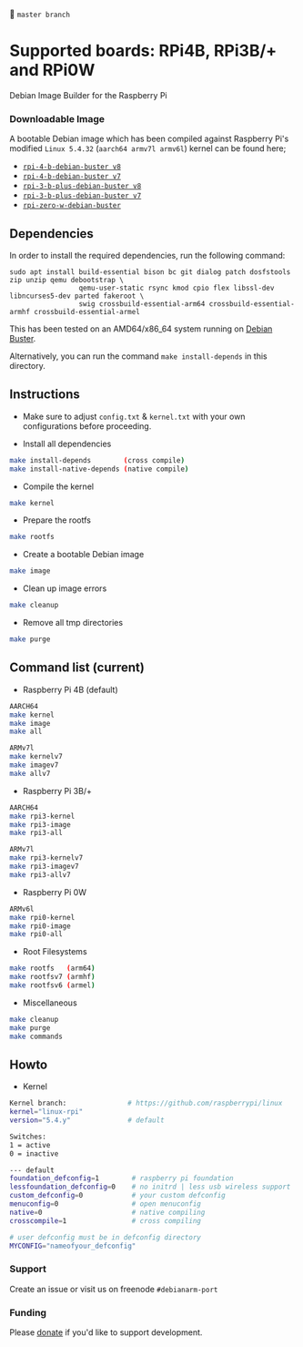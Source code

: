 
&#x1F538; `master branch`

# Supported boards: RPi4B, RPi3B/+ and RPi0W

Debian Image Builder for the Raspberry Pi 

### Downloadable Image

A bootable Debian image which has been compiled against Raspberry Pi's modified `Linux 5.4.32` (`aarch64 armv7l armv6l`) kernel can be found here;

* [`rpi-4-b-debian-buster v8`](http://www.mediafire.com/file/ll98hfp3k84zvm7/rpi-4-b-debian-buster-v8.7z/file)
* [`rpi-4-b-debian-buster v7`](http://www.mediafire.com/file/6jm4353zc1gvbqb/rpi-4-b-debian-buster-v7.7z/file)
* [`rpi-3-b-plus-debian-buster v8`](http://www.mediafire.com/file/cul1ok8jgyk8j5x/rpi-3-b-plus-debian-buster-v8.7z/file)
* [`rpi-3-b-plus-debian-buster v7`](http://www.mediafire.com/file/wa0wc7xn2u7eivt/rpi-3-b-plus-debian-buster-v7.7z/file)
* [`rpi-zero-w-debian-buster`](http://www.mediafire.com/file/p27bp5irwwikxon/rpi-zero-w-debian-buster.7z/file)

## Dependencies

In order to install the required dependencies, run the following command:

```
sudo apt install build-essential bison bc git dialog patch dosfstools zip unzip qemu debootstrap \
                 qemu-user-static rsync kmod cpio flex libssl-dev libncurses5-dev parted fakeroot \
                 swig crossbuild-essential-arm64 crossbuild-essential-armhf crossbuild-essential-armel
```

This has been tested on an AMD64/x86_64 system running on [Debian Buster](https://www.debian.org/releases/buster/debian-installer/).

Alternatively, you can run the command `make install-depends` in this directory.

## Instructions

* Make sure to adjust `config.txt` & `kernel.txt` with your own configurations before proceeding.

* Install all dependencies

```sh
make install-depends        (cross compile)
make install-native-depends (native compile)
```

* Compile the kernel

```sh
make kernel
```

* Prepare the rootfs

```sh
make rootfs
```

* Create a bootable Debian image

```sh
make image
```

* Clean up image errors

```sh
make cleanup
```

* Remove all tmp directories

```sh
make purge
```

## Command list (current)

* Raspberry Pi 4B (default)

```sh
AARCH64
make kernel
make image
make all

ARMv7l
make kernelv7
make imagev7
make allv7
```

* Raspberry Pi 3B/+

```sh
AARCH64
make rpi3-kernel
make rpi3-image
make rpi3-all

ARMv7l
make rpi3-kernelv7
make rpi3-imagev7
make rpi3-allv7
```

* Raspberry Pi 0W

```sh
ARMv6l
make rpi0-kernel
make rpi0-image
make rpi0-all
```

* Root Filesystems

```sh
make rootfs   (arm64)
make rootfsv7 (armhf)
make rootfsv6 (armel)
```

* Miscellaneous

```sh
make cleanup
make purge
make commands
```

## Howto

* Kernel

```sh
Kernel branch:               # https://github.com/raspberrypi/linux
kernel="linux-rpi"
version="5.4.y"              # default

Switches:
1 = active
0 = inactive

--- default
foundation_defconfig=1        # raspberry pi foundation
lessfoundation_defconfig=0    # no initrd | less usb wireless support
custom_defconfig=0            # your custom defconfig
menuconfig=0                  # open menuconfig
native=0                      # native compiling
crosscompile=1                # cross compiling

# user defconfig must be in defconfig directory
MYCONFIG="nameofyour_defconfig"
```
### Support

Create an issue or visit us on freenode `#debianarm-port`

### Funding

Please [donate](https://www.paypal.com/cgi-bin/webscr?cmd=_donations&business=VG8GP2SY4CEEW&item_name=For+new+single+board+computers+and+accessories) if you'd like to support development.
